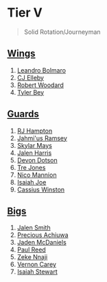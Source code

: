 Tier V
===
>Solid Rotation/Journeyman

## [Wings](tier5_wings.md)
1. [Leandro Bolmaro](players/leandro_bolmaro.md)
1. [CJ Elleby](players/cj_elleby.md)
1. [Robert Woodard](players/robert_woodard.md)
1. [Tyler Bey](players/tyler_bey.md)

## [Guards](tier5_guards.md)
1. [RJ Hampton](players/rj_hampton.md)
1. [Jahmi'us Ramsey](players/jahmius_ramsey.md)
1. [Skylar Mays](players/skylar_mays.md)
1. [Jalen Harris](players/jalen_harris.md)
1. [Devon Dotson](players/devon_dotson.md)
1. [Tre Jones](players/tre_jones.md)
1. [Nico Mannion](players/nico_mannion.md)
1. [Isaiah Joe](players/isaiah_joe.md)
1. [Cassius Winston](players/cassius_winston.md)

## [Bigs](tier5_bigs.md)
1. [Jalen Smith](players/jalen_smith.md)
1. [Precious Achiuwa](players/precious_achiuwa.md)
1. [Jaden McDaniels](players/jaden_mcdaniels.md)
1. [Paul Reed](players/paul_reed.md)
1. [Zeke Nnaji](players/zeke_nnaji.md)
1. [Vernon Carey](players/vernon_carey.md)
1. [Isaiah Stewart](players/isaiah_stewart.md)
